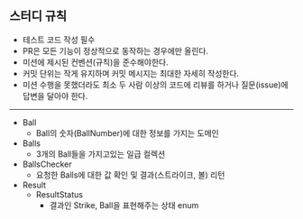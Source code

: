 ## 스터디 규칙

- 테스트 코드 작성 필수
- PR은 모든 기능이 정상적으로 동작하는 경우에만 올린다.
- 미션에 제시된 컨벤션(규칙)을 준수해야한다.
- 커밋 단위는 작게 유지하며 커밋 메시지는 최대한 자세히 작성한다.
- 미션 수행을 못했더라도 최소 두 사람 이상의 코드에 리뷰를 하거나 질문(issue)에 답변을 달아야 한다.

---

- Ball 
  - Ball의 숫자(BallNumber)에 대한 정보를 가지는 도메인
- Balls
  - 3개의 Ball들을 가지고있는 일급 컬렉션
- BallsChecker
  - 요청한 Balls에 대한 값 확인 및 결과(스트라이크, 볼) 리턴
- Result
  - ResultStatus
    - 결과인 Strike, Ball을 표현해주는 상태 enum
